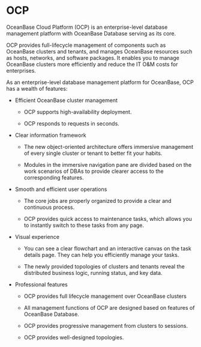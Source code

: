 # OCP

OceanBase Cloud Platform (OCP) is an enterprise-level database management platform with OceanBase Database serving as its core.

OCP provides full-lifecycle management of components such as OceanBase clusters and tenants, and manages OceanBase resources such as hosts, networks, and software packages. It enables you to manage OceanBase clusters more efficiently and reduce the IT O&M costs for enterprises.

As an enterprise-level database management platform for OceanBase, OCP has a wealth of features:

* Efficient OceanBase cluster management

   * OCP supports high-availability deployment.

   * OCP responds to requests in seconds.

* Clear information framework

   * The new object-oriented architecture offers immersive management of every single cluster or tenant to better fit your habits.

   * Modules in the immersive navigation pane are divided based on the work scenarios of DBAs to provide clearer access to the corresponding features.

* Smooth and efficient user operations

   * The core jobs are properly organized to provide a clear and continuous process.

   * OCP provides quick access to maintenance tasks, which allows you to instantly switch to these tasks from any page.

* Visual experience

   * You can see a clear flowchart and an interactive canvas on the task details page. They can help you efficiently manage your tasks.

   * The newly provided topologies of clusters and tenants reveal the distributed business logic, running status, and key data.

* Professional features

   * OCP provides full lifecycle management over OceanBase clusters

   * All management functions of OCP are designed based on features of OceanBase Database.

   * OCP provides progressive management from clusters to sessions.

   * OCP provides well-designed topologies.
